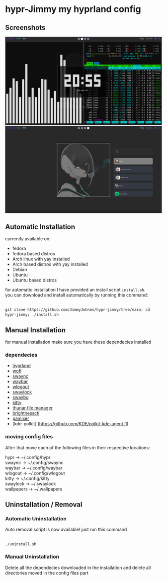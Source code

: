 # hypr-Jimmy my hyprland config


## Screenshots

![screenshot1](screenshots/2024-03-07-205542_hyprshot.png)
![screenshot2](screenshots/2024-03-07-205603_hyprshot.png)

## Automatic Installation

currently available on:  

- fedora
- fedora based distros
- Arch linux with yay installed
- Arch based distros with yay installed
- Debian
- Ubuntu
- Ubuntu based distros

for automatic installation I have provided an install script ` install.sh `.  
you can download and install automatically by running this command:  

```

git clone https://github.com/JimmyJohnes/hypr-jimmy/tree/main; cd hypr-jimmy; ./install.sh

```

## Manual Installation

for manual installation make sure you have these dependecies installed

### dependecies


- [hyprland](https://github.com/hyprwm/Hyprland)
- [wofi](https://hg.sr.ht/~scoopta/wofi)
- [swaync](https://github.com/ErikReider/SwayNotificationCenter)
- [waybar](https://github.com/Alexays/Waybar)
- [wlogout](https://github.com/ArtsyMacaw/wlogout)
- [swaylock](https://github.com/swaywm/swaylock)
- [swaybg](https://github.com/swaywm/swaybg)
- [kitty](https://github.com/kovidgoyal/kitty)
- [thunar file manager](https://docs.xfce.org/xfce/thunar/start)
- [brightnessctl](https://github.com/Hummer12007/brightnessctl)
- [pamixer](https://github.com/cdemoulins/pamixer)
- [kde-polkit] (https://github.com/KDE/polkit-kde-agent-1)

### moving config files

After that move each of the following files in their respective locations:  

hypr -> ~/.config/hypr  
swaync -> ~/.config/swaync  
waybar -> ~/.config/waybar  
wlogout -> ~/.config/wlogout  
kitty -> ~/.config/kitty  
swaylock -> ~/.swaylock  
wallpapers -> ~/.wallpapers  


## Uninstallation / Removal

### Automatic Uninstallation

Auto removal script is now available! just run this command

```

./uninstall.sh

```


### Manual Uninstallation

Delete all the dependecies downloaded in the installation and delete all directories moved in the config files part
